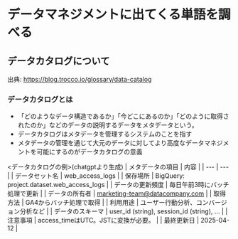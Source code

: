 # データマネジメントに出てくる単語を調べる

## データカタログについて

出典: https://blog.trocco.io/glossary/data-catalog

### データカタログとは

- 「どのようなデータ構造であるか」「今どこにあるのか」「どのように取得されたのか」などのデータの説明するデータをメタデータという。
- データカタログはメタデータを管理するシステムのことを指す
- メタデータの管理を通じて大元のデータに対してより高度なデータマネジメントを可能にするのがデータカタログの意義

<データカタログの例>(chatgptより生成)
| メタデータの項目 | 内容 |
| --- | --- |
| データセット名 | web_access_logs |
| 保存場所 | BigQuery: project.dataset.web_access_logs |
| データの更新頻度 | 毎日午前3時にバッチ処理で更新 |
| データの所有者 | marketing-team@datacompany.com |
| 取得方法 | GA4からバッチ処理で取得 |
| 利用用途 | ユーザー行動分析、コンバージョン分析など |
| データのスキーマ | user_id (string), session_id (string), ... |
| 注意事項 | access_timeはUTC。JSTに変換が必要。 |
| 最終更新日 | 2025-04-12 |
